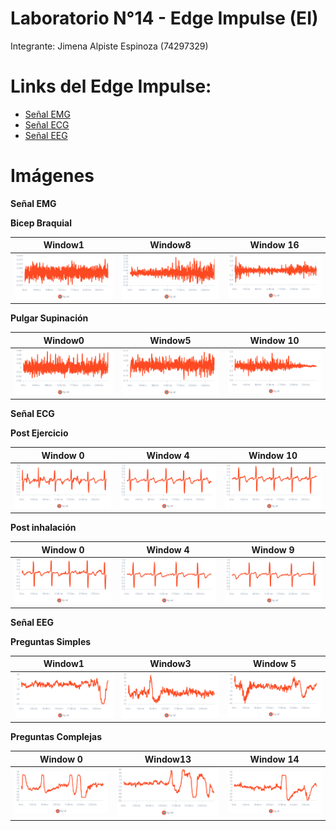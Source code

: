 # Laboratorio N°14 -  Edge Impulse (EI)

Integrante: Jimena Alpiste Espinoza (74297329)

# Links del Edge Impulse: 
- [Señal EMG ](https://studio.edgeimpulse.com/public/431540/live ) 
- [Señal ECG ](https://studio.edgeimpulse.com/public/431532/live) 
- [Señal EEG ](https://studio.edgeimpulse.com/public/431539/live)
  
# Imágenes 

**Señal EMG**

**Bicep Braquial**

| Window1 | Window8 | Window 16|
|-----------|-----------|-----------|
| ![EKG basal 2](L14_jimena/bicep_braquial_window1.png) | ![EKG basal 2](L14_jimena/bicep_braquial_window8.png)| ![EKG basal 2](L14_jimena/bicep_braquial_window16.png) |

**Pulgar Supinación**

| Window0 | Window5 | Window 10|
|-----------|-----------|-----------|
| ![EKG basal 2](L14_jimena/pulgar_supinacion_window00.png) | ![EKG basal 2](L14_jimena/pulgar_supinacion_window05.png)| ![EKG basal 2](L14_jimena/pulgar_supinacion_window10.png) |


**Señal ECG**

**Post Ejercicio**

| Window 0 | Window 4 | Window 10|
|-----------|-----------|-----------|
| ![EKG basal 2](L14_jimena/post_ejercicio_window0.png) | ![EKG basal 2](L14_jimena/post_ejercicio_window4.png)| ![EKG basal 2](L14_jimena/post_ejercicio_window10.png) |

**Post inhalación**

| Window 0 | Window 4 | Window 9|
|-----------|-----------|-----------|
| ![EKG basal 2](L14_jimena/post_inhalacion_window0.png) | ![EKG basal 2](L14_jimena/post_inhalacion_window4.png)| ![EKG basal 2](L14_jimena/post_inhalacion_window9.png) |


**Señal EEG**

**Preguntas Simples**

| Window1 | Window3 | Window 5|
|-----------|-----------|-----------|
| ![EKG basal 2](L14_jimena/preguntas_simples_window1.png) | ![EKG basal 2](L14_jimena/preguntas_simples_window3.png)| ![EKG basal 2](L14_jimena/preguntas_simples_window5.png) |

**Preguntas Complejas**

| Window 0 | Window13 | Window 14|
|-----------|-----------|-----------|
| ![EKG basal 2](L14_jimena/preguntas_complejas_window0.png) | ![EKG basal 2](L14_jimena/preguntas_complejas_window13.png)| ![EKG basal 2](L14_jimena/preguntas_complejas_window24.png) |
